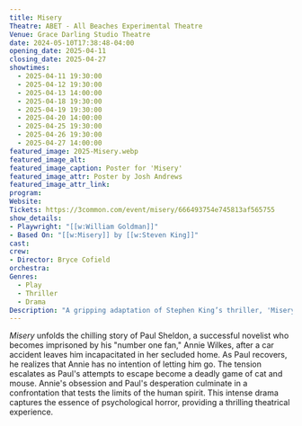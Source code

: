 ```yaml
---
title: Misery
Theatre: ABET - All Beaches Experimental Theatre
Venue: Grace Darling Studio Theatre
date: 2024-05-10T17:38:48-04:00
opening_date: 2025-04-11
closing_date: 2025-04-27
showtimes:
  - 2025-04-11 19:30:00
  - 2025-04-12 19:30:00
  - 2025-04-13 14:00:00
  - 2025-04-18 19:30:00
  - 2025-04-19 19:30:00
  - 2025-04-20 14:00:00
  - 2025-04-25 19:30:00
  - 2025-04-26 19:30:00
  - 2025-04-27 14:00:00
featured_image: 2025-Misery.webp
featured_image_alt: 
featured_image_caption: Poster for 'Misery'
featured_image_attr: Poster by Josh Andrews
featured_image_attr_link: 
program:
Website: 
Tickets: https://3common.com/event/misery/666493754e745813af565755
show_details: 
- Playwright: "[[w:William Goldman]]"
- Based On: "[[w:Misery]] by [[w:Steven King]]"
cast:
crew:
- Director: Bryce Cofield
orchestra:
Genres:
  - Play
  - Thriller
  - Drama
Description: "A gripping adaptation of Stephen King’s thriller, 'Misery' follows the harrowing ordeal of a novelist held captive by his number one fan in a remote Colorado cabin."
---
```

*Misery* unfolds the chilling story of Paul Sheldon, a successful novelist who becomes imprisoned by his "number one fan," Annie Wilkes, after a car accident leaves him incapacitated in her secluded home. As Paul recovers, he realizes that Annie has no intention of letting him go. The tension escalates as Paul's attempts to escape become a deadly game of cat and mouse. Annie's obsession and Paul's desperation culminate in a confrontation that tests the limits of the human spirit. This intense drama captures the essence of psychological horror, providing a thrilling theatrical experience.